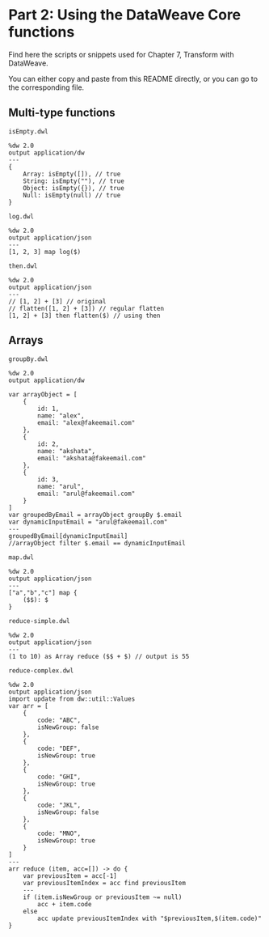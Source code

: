 # Part 2: Using the DataWeave Core functions

Find here the scripts or snippets used for Chapter 7, Transform with DataWeave.

You can either copy and paste from this README directly, or you can go to the corresponding file.

## Multi-type functions

`isEmpty.dwl`

```dataweave
%dw 2.0
output application/dw
---
{
    Array: isEmpty([]), // true
    String: isEmpty(""), // true
    Object: isEmpty({}), // true
    Null: isEmpty(null) // true
}
```

`log.dwl`

```dataweave
%dw 2.0
output application/json
---
[1, 2, 3] map log($)
```

`then.dwl`

```dataweave
%dw 2.0
output application/json
---
// [1, 2] + [3] // original
// flatten([1, 2] + [3]) // regular flatten
[1, 2] + [3] then flatten($) // using then
```

## Arrays

`groupBy.dwl`

```dataweave
%dw 2.0
output application/dw

var arrayObject = [
    {
        id: 1,
        name: "alex",
        email: "alex@fakeemail.com"
    },
    {
        id: 2,
        name: "akshata",
        email: "akshata@fakeemail.com"
    },
    {
        id: 3,
        name: "arul",
        email: "arul@fakeemail.com"
    }
]
var groupedByEmail = arrayObject groupBy $.email
var dynamicInputEmail = "arul@fakeemail.com"
---
groupedByEmail[dynamicInputEmail]
//arrayObject filter $.email == dynamicInputEmail
```

`map.dwl`

```dataweave
%dw 2.0
output application/json
---
["a","b","c"] map {
    ($$): $
}
```

`reduce-simple.dwl`

```dataweave
%dw 2.0
output application/json
---
(1 to 10) as Array reduce ($$ + $) // output is 55
```

`reduce-complex.dwl`

```dataweave
%dw 2.0
output application/json
import update from dw::util::Values
var arr = [
    {
        code: "ABC",
        isNewGroup: false
    },
    {
        code: "DEF",
        isNewGroup: true
    },
    {
        code: "GHI",
        isNewGroup: true
    },
    {
        code: "JKL",
        isNewGroup: false
    },
    {
        code: "MNO",
        isNewGroup: true
    }
]
---
arr reduce (item, acc=[]) -> do {
    var previousItem = acc[-1]
    var previousItemIndex = acc find previousItem
    ---
    if (item.isNewGroup or previousItem ~= null) 
        acc + item.code
    else 
        acc update previousItemIndex with "$previousItem,$(item.code)"
}
```